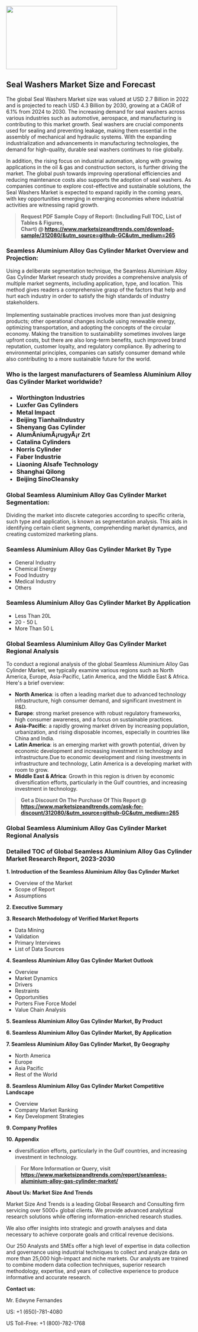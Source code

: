 <p><img class="alignnone size-medium wp-image-20088" src="https://ffe5etoiles.com/wp-content/uploads/2024/12/MST1-300x171.png" alt="" width="300" height="171" /></p><h2>Seal Washers Market Size and Forecast</h2><p>The global Seal Washers Market size was valued at USD 2.7 Billion in 2022 and is projected to reach USD 4.3 Billion by 2030, growing at a CAGR of 6.1% from 2024 to 2030. The increasing demand for seal washers across various industries such as automotive, aerospace, and manufacturing is contributing to this market growth. Seal washers are crucial components used for sealing and preventing leakage, making them essential in the assembly of mechanical and hydraulic systems. With the expanding industrialization and advancements in manufacturing technologies, the demand for high-quality, durable seal washers continues to rise globally.</p><p>In addition, the rising focus on industrial automation, along with growing applications in the oil & gas and construction sectors, is further driving the market. The global push towards improving operational efficiencies and reducing maintenance costs also supports the adoption of seal washers. As companies continue to explore cost-effective and sustainable solutions, the Seal Washers Market is expected to expand rapidly in the coming years, with key opportunities emerging in emerging economies where industrial activities are witnessing rapid growth.</p></p><blockquote id="" class=""><strong>Request PDF Sample Copy of Report: (Including Full TOC, List of Tables &amp; Figures, Chart)&nbsp;@&nbsp;<strong><a href="https://www.marketsizeandtrends.com/download-sample/312080/&utm_source=github-GC&utm_medium=265" target="_blank">https://www.marketsizeandtrends.com/download-sample/312080/&utm_source=github-GC&utm_medium=265</a></strong></strong></blockquote><h3 id="" class="">Seamless Aluminium Alloy Gas Cylinder Market&nbsp;Overview and Projection:</h3><p id="" class="">Using a deliberate segmentation technique, the Seamless Aluminium Alloy Gas Cylinder Market research study provides a comprehensive analysis of multiple market segments, including application, type, and location. This method gives readers a comprehensive grasp of the factors that help and hurt each industry in order to satisfy the high standards of industry stakeholders. <br /> <br />Implementing sustainable practices involves more than just designing products; other operational changes include using renewable energy, optimizing transportation, and adopting the concepts of the circular economy. Making the transition to sustainability sometimes involves large upfront costs, but there are also long-term benefits, such improved brand reputation, customer loyalty, and regulatory compliance. By adhering to environmental principles, companies can satisfy consumer demand while also contributing to a more sustainable future for the world.</p><h3 id="" class="">Who is the largest manufacturers of&nbsp;Seamless Aluminium Alloy Gas Cylinder Market worldwide?</h3><h3 class=""><p><ul><li>Worthington Industries </li><li> Luxfer Gas Cylinders </li><li> Metal Impact </li><li> Beijing TianhaiIndustry </li><li> Shenyang Gas Cylinder </li><li> AlumÃ­niumÃ¡rugyÃ¡r Zrt </li><li> Catalina Cylinders </li><li> Norris Cylinder </li><li> Faber Industrie </li><li> Liaoning Alsafe Technology </li><li> Shanghai Qilong </li><li> Beijing SinoCleansky</li></ul></p></h3><h3 id="" class="">Global&nbsp;Seamless Aluminium Alloy Gas Cylinder Market Segmentation:</h3><p id="" class="">Dividing the market into discrete categories according to specific criteria, such type and application, is known as segmentation analysis. This aids in identifying certain client segments, comprehending market dynamics, and creating customized marketing plans.</p><h3 id="" class="">Seamless Aluminium Alloy Gas Cylinder Market&nbsp;By Type</h3><p><p><ul><li>General Industry</li><li> Chemical Energy</li><li> Food Industry</li><li> Medical Industry</li><li> Others</p></li></ul></p></p><h3 id="" class="">Seamless Aluminium Alloy Gas Cylinder Market&nbsp;By Application</h3><p class=""><p><ul><li>Less Than 20L</li><li> 20 - 50 L</li><li> More Than 50 L</li></ul></p></p><h3 id="" class="">Global Seamless Aluminium Alloy Gas Cylinder Market Regional Analysis</h3><p id="" class="">To conduct a regional analysis of the global Seamless Aluminium Alloy Gas Cylinder Market, we typically examine various regions such as North America, Europe, Asia-Pacific, Latin America, and the Middle East &amp; Africa. Here's a brief overview:</p><ul><li><strong>North America</strong>: is often a leading market due to advanced technology infrastructure, high consumer demand, and significant investment in R&amp;D.</li><li><strong>Europe</strong>: strong market presence with robust regulatory frameworks, high consumer awareness, and a focus on sustainable practices.</li><li><strong>Asia-Pacific</strong>: a rapidly growing market driven by increasing population, urbanization, and rising disposable incomes, especially in countries like China and India.</li><li><strong>Latin America</strong>: is an emerging market with growth potential, driven by economic development and increasing investment in technology and infrastructure.Due to economic development and rising investments in infrastructure and technology, Latin America is a developing market with room to grow.</li><li><strong>Middle East &amp; Africa</strong>: Growth in this region is driven by economic diversification efforts, particularly in the Gulf countries, and increasing investment in technology.</li></ul><blockquote id="" class=""><strong>Get a Discount On The Purchase Of This Report @ <strong><a href="https://www.marketsizeandtrends.com/ask-for-discount/312080/&utm_source=github-GC&utm_medium=265" target="_blank">https://www.marketsizeandtrends.com/ask-for-discount/312080/&utm_source=github-GC&utm_medium=265</a></strong></strong></blockquote><h3 id="" class="">Global Seamless Aluminium Alloy Gas Cylinder Market Regional Analysis</h3><h3 id="" class="">Detailed TOC of Global Seamless Aluminium Alloy Gas Cylinder Market Research Report, 2023-2030</h3><p id="" class=""><strong>1. Introduction of the Seamless Aluminium Alloy Gas Cylinder Market</strong></p><ul><li>Overview of the Market</li><li>Scope of Report</li><li>Assumptions</li></ul><p id="" class=""><strong>2. Executive Summary</strong></p><p id="" class=""><strong>3. Research Methodology of Verified Market Reports</strong></p><ul><li>Data Mining</li><li>Validation</li><li>Primary Interviews</li><li>List of Data Sources</li></ul><p id="" class=""><strong>4. Seamless Aluminium Alloy Gas Cylinder Market Outlook</strong></p><ul><li>Overview</li><li>Market Dynamics</li><li>Drivers</li><li>Restraints</li><li>Opportunities</li><li>Porters Five Force Model</li><li>Value Chain Analysis</li></ul><p id="" class=""><strong>5. Seamless Aluminium Alloy Gas Cylinder Market, By Product</strong></p><p id="" class=""><strong>6. Seamless Aluminium Alloy Gas Cylinder Market, By Application</strong></p><p id="" class=""><strong>7. Seamless Aluminium Alloy Gas Cylinder Market, By Geography</strong></p><ul><li>North America</li><li>Europe</li><li>Asia Pacific</li><li>Rest of the World</li></ul><p id="" class=""><strong>8. Seamless Aluminium Alloy Gas Cylinder Market Competitive Landscape</strong></p><ul><li>Overview</li><li>Company Market Ranking</li><li>Key Development Strategies</li></ul><p id="" class=""><strong>9. Company Profiles</strong></p><p id="" class=""><strong>10. Appendix</strong></p><ul><li>diversification efforts, particularly in the Gulf countries, and increasing investment in technology.</li></ul><blockquote id="" class=""><strong>For More Information or Query, visit <strong><strong><a href="https://www.marketsizeandtrends.com/report/seamless-aluminium-alloy-gas-cylinder-market/" target="_blank">https://www.marketsizeandtrends.com/report/seamless-aluminium-alloy-gas-cylinder-market/</a></strong></strong></strong></blockquote><p id="" class=""><strong>About Us: Market Size And Trends</strong></p><p id="" class="">Market Size And Trends is a leading Global Research and Consulting firm servicing over 5000+ global clients. We provide advanced analytical research solutions while offering information-enriched research studies.</p><p id="" class="">We also offer insights into strategic and growth analyses and data necessary to achieve corporate goals and critical revenue decisions.</p><p id="" class="">Our 250 Analysts and SMEs offer a high level of expertise in data collection and governance using industrial techniques to collect and analyze data on more than 25,000 high-impact and niche markets. Our analysts are trained to combine modern data collection techniques, superior research methodology, expertise, and years of collective experience to produce informative and accurate research.</p><p id="" class=""><strong>Contact us:</strong></p><p id="" class="">Mr. Edwyne Fernandes</p><p id="" class="">US: +1 (650)-781-4080</p><p id="" class="">US Toll-Free: +1 (800)-782-1768</p>
